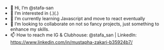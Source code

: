 - 👋 Hi, I’m @stafa-san
- 👀 I’m interested in (.)(.)
- 🌱 I’m currently learning Javascript and move to react eventually
- 💞️ I’m looking to collaborate on not so fancy projects, just something to enhance my skills.
- 📫 How to reach me IG & Clubhouse: @stafa_san | LinkedIn: https://www.linkedin.com/in/mustapha-zakari-b35924b7/

<!---
stafa-san/stafa-san is a ✨ special ✨ repository because its `README.md` (this file) appears on your GitHub profile.
You can click the Preview link to take a look at your changes.
--->
